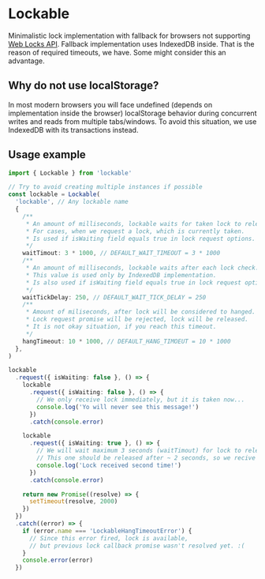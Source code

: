 # Lockable

Minimalistic lock implementation with fallback for browsers not supporting
[Web Locks API](https://developer.mozilla.org/en-US/docs/Web/API/Web_Locks_API).
Fallback implementation uses IndexedDB inside. That is the reason of required
timeouts, we have. Some might consider this an advantage.

## Why do not use localStorage?

In most modern browsers you will face undefined (depends on implementation
inside the browser) localStorage behavior during concurrent writes and reads
from multiple tabs/windows. To avoid this situation, we use IndexedDB with its
transactions instead.

## Usage example

```typescript
import { Lockable } from 'lockable'

// Try to avoid creating multiple instances if possible
const lockable = Lockable(
  'lockable', // Any lockable name
  {
    /**
     * An amount of milliseconds, lockable waits for taken lock to release.
     * For cases, when we request a lock, which is currently taken.
     * Is used if isWaiting field equals true in lock request options.
     */
    waitTimout: 3 * 1000, // DEFAULT_WAIT_TIMEOUT = 3 * 1000
    /**
     * An amount of milliseconds, lockable waits after each lock check.
     * This value is used only by IndexedDB implementation.
     * Is also used if isWaiting field equals true in lock request options.
     */
    waitTickDelay: 250, // DEFAULT_WAIT_TICK_DELAY = 250
    /**
     * Amount of miliseconds, after lock will be considered to hanged.
     * Lock request promise will be rejected, lock will be released.
     * It is not okay situation, if you reach this timeout.
     */
    hangTimeout: 10 * 1000, // DEFAULT_HANG_TIMOEUT = 10 * 1000
  },
)

lockable
  .request({ isWaiting: false }, () => {
    lockable
      .request({ isWaiting: false }, () => {
        // We only receive lock immediately, but it is taken now...
        console.log('Yo will never see this message!')
      })
      .catch(console.error)

    lockable
      .request({ isWaiting: true }, () => {
        // We will wait maximum 3 seconds (waitTimout) for lock to release
        // This one should be released after ~ 2 seconds, so we recive next one too.
        console.log('Lock received second time!')
      })
      .catch(console.error)

    return new Promise((resolve) => {
      setTimeout(resolve, 2000)
    })
  })
  .catch((error) => {
    if (error.name === 'LockableHangTimeoutError') {
      // Since this error fired, lock is available,
      // but previous lock callback promise wasn't resolved yet. :(
    }
    console.error(error)
  })
```
